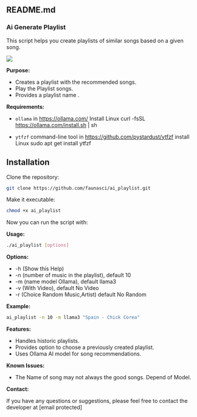 ## README.md

### Ai Generate Playlist

This script helps you create playlists of similar songs based on a given song. 

<img src="https://github.com/faunasci/ai_playlist/blob/main/tty.gif"/>

**Purpose:**

- Creates a playlist with the recommended songs.
- Play the Playlist songs.
- Provides a playlist name .

**Requirements:**

- `ollama` in https://ollama.com/
	Install Linux
	curl -fsSL https://ollama.com/install.sh | sh
	
- `ytfzf` command-line tool in https://github.com/pystardust/ytfzf
	install Linux 
	sudo apt get install ytfzf

## Installation

Clone the repository:

```bash
git clone https://github.com/faunasci/ai_playlist.git
```

Make it executable:

```bash
chmod +x ai_playlist
```

Now you can run the script with:

**Usage:** 

```bash
./ai_playlist [options]
```

**Options:**

- -h (Show this Help)
- -n (number of music in the playlist), default 10
- -m (name model Ollama), default llama3
- -v (With Video), default No Video 
- -r (Choice Random Music,Artist) default No Random

**Example:**

```bash
ai_playlist -n 10 -m llama3 "Spain - Chick Corea"
```

**Features:**

- Handles historic playlists.
- Provides option to choose a previously created playlist.
- Uses Ollama AI model for song recommendations.

**Known Issues:**

- The Name of song may not always the good songs. Depend of Model.

**Contact:**

If you have any questions or suggestions, please feel free to contact the developer at [email protected]

